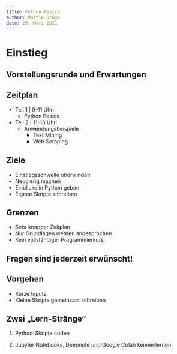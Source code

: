 ```yaml
---
title: Python Basics
author: Martin Dröge
date: 29. März 2021
---
```


# Einstieg

## Vorstellungsrunde und Erwartungen

## Zeitplan

* Teil 1 | 9-11 Uhr:
  * Python Basics
* Teil 2 | 11-13 Uhr:
  * Anwendungsbeispiele  
    * Text Mining
    * Web Scraping

<!-- ## Warum sollten Historiker*Innen programmieren? -->

## Ziele

* Einstiegsschwelle überwinden
* Neugierig machen
* Einblicke in Python geben
* Eigene Skripte schreiben

## Grenzen

* Sehr knapper Zeitplan
* Nur Grundlagen werden angesprochen
* Kein vollständiger Programmierkurs

## Fragen sind jederzeit erwünscht!

## Vorgehen

* Kurze Inputs
* Kleine Skripte gemeinsam schreiben
<!-- * Vorlage der Skripte im Ausdruck -->

## Zwei „Lern-Stränge“

1. Python-Skripte coden

2. Jupyter Notebooks, Deepnote und Google Colab kennenlernen
